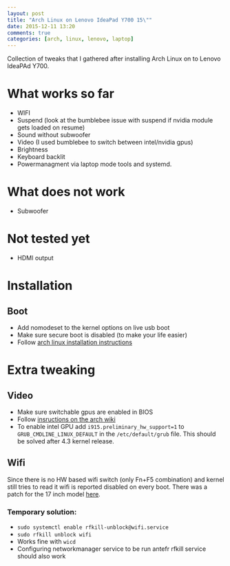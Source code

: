 ```yaml
---
layout: post
title: "Arch Linux on Lenovo IdeaPad Y700 15\""
date: 2015-12-11 13:20
comments: true
categories: [arch, linux, lenovo, laptop]
---
```


Collection of tweaks that I gathered after installing Arch Linux on to Lenovo IdeaPAd Y700.

<!-- more -->

# What works so far
* WIFI
* Suspend (look at the bumblebee issue with suspend if nvidia module gets loaded on resume)
* Sound without subwoofer
* Video (I used bumblebee to switch between intel/nvidia gpus)
* Brightness
* Keyboard backlit
* Powermanagment via laptop mode tools and systemd.

# What does not work
* Subwoofer

# Not tested yet
* HDMI output

# Installation

## Boot
* Add nomodeset to the kernel options on live usb boot
* Make sure secure boot is disabled (to make your life easier)
* Follow [arch linux installation instructions](https://wiki.archlinux.org/index.php/Installation_guide)

# Extra tweaking

## Video

* Make sure switchable gpus are enabled in BIOS
* Follow [insructions on the arch wiki](https://wiki.archlinux.org/index.php/Bumblebee#Installing_Bumblebee_with_Intel.2FNVIDIA)
* To enable intel GPU add `i915.preliminary_hw_support=1` to `GRUB_CMDLINE_LINUX_DEFAULT` in the `/etc/default/grub` file. This should be solved after 4.3 kernel release.

## Wifi

Since there is no HW based wifi switch (only Fn+F5 combination) and kernel still tries to read it wifi is reported disabled on every boot.
There was a patch for the 17 inch model [here](http://www.gossamer-threads.com/lists/linux/kernel/2323659).

### Temporary solution:

* `sudo systemctl enable rfkill-unblock@wifi.service`
* `sudo rfkill unblock wifi`
* Works fine with `wicd`
* Configuring networkmanager service to be run antefr rfkill service should also work
